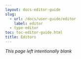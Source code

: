 ```yaml
---
layout: docs-editor-guide
slug:
  - url: /docs/user-guide/editor
    label: editor
  - type-editor
toc: toc-editor-guide.html
title: Editors
---
```


*This page left intentionally blank*
